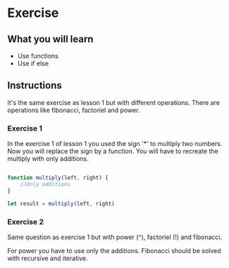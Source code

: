 # Exercise

## What you will learn

* Use functions
* Use if else

## Instructions

It's the same exercise as lesson 1 but with different operations.
There are operations like fibonacci, factoriel and power.

### Exercise 1

In the exercise 1 of lesson 1 you used the sign '*' to multiply two numbers.
Now you will replace the sign by a function.
You will have to recreate the multiply with only additions.

```js

function multiply(left, right) {
    //Only additions
}

let result = multiply(left, right)
```

### Exercise 2

Same question as exercise 1 but with power (^), factoriel (!) and fibonacci.

For power you have to use only the additions.
Fibonacci should be solved with recursive and iterative.